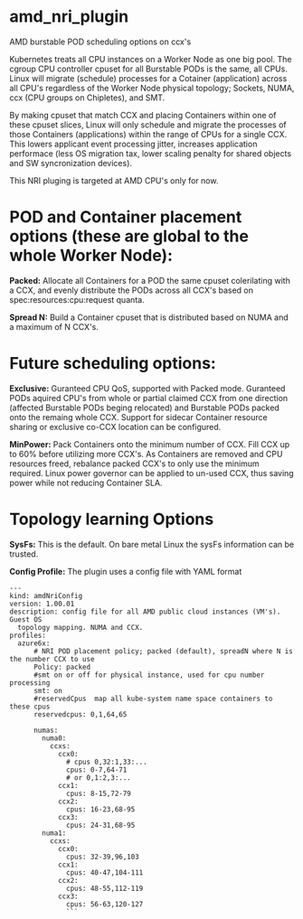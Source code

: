 # amd_nri_plugin
AMD burstable POD scheduling options on ccx's


Kubernetes treats all CPU instances on a Worker Node as one big pool. The cgroup CPU controller cpuset for all Burstable PODs is the same, all CPUs. Linux will migrate (schedule) processes for a Cotainer (application) across all CPU's regardless of the Worker Node physical topology; Sockets, NUMA, ccx (CPU groups on Chipletes), and SMT.

By making cpuset that match CCX and placing Containers within one of these cpuset slices, Linux will only schedule and migrate the processes of those Containers (applications) within the range of CPUs for a single CCX. This lowers applicant event processing jitter, increases application performace (less OS migration tax, lower scaling penalty for shared objects and SW syncronization devices). 

This NRI pluging is targeted at AMD CPU's only for now. 

# POD and Container placement options (these are global to the whole Worker Node):

**Packed:** Allocate all Containers for a POD the same cpuset colerilating with a CCX, and evenly distribute the PODs across all CCX's based on spec:resources:cpu:request quanta.

**Spread N:** Build a Container cpuset that is distributed based on NUMA and a maximum of N CCX's.


# Future scheduling options:

**Exclusive:** Guranteed CPU QoS, supported with Packed mode. Guranteed PODs aquired CPU's from whole or partial claimed CCX from one direction (affected Burstable PODs beging relocated) and Burstable PODs packed onto the remaing whole CCX. Support for sidecar Container resource sharing or exclusive co-CCX location can be configured.

**MinPower:** Pack Containers onto the minimum number of CCX. Fill CCX up to 60% before utilizing more CCX's. As Containers are removed and CPU resources freed, rebalance packed CCX's to only use the minimum required. Linux power governor can be applied to un-used CCX, thus saving power while not reducing Container SLA.

# Topology learning Options

**SysFs:** This is the default. On bare metal Linux the sysFs information can be trusted.

**Config Profile:** The plugin uses a config file with YAML format

```
---
kind: amdNriConfig
version: 1.00.01
description: config file for all AMD public cloud instances (VM's). Guest OS
  topology mapping. NUMA and CCX.
profiles:
  azure6x:
      # NRI POD placement policy; packed (default), spreadN where N is the number CCX to use 
      Policy: packed
      #smt on or off for physical instance, used for cpu number processing
      smt: on
      #reservedCpus  map all kube-system name space containers to these cpus
      reservedcpus: 0,1,64,65
         
      numas:
        numa0: 
          ccxs:
            ccx0:
              # cpus 0,32:1,33:...
              cpus: 0-7,64-71
              # or 0,1:2,3:...
            ccx1: 
              cpus: 8-15,72-79
            ccx2:
              cpus: 16-23,68-95
            ccx3:
              cpus: 24-31,68-95
        numa1:
          ccxs:
            ccx0:
              cpus: 32-39,96,103
            ccx1:
              cpus: 40-47,104-111
            ccx2:
              cpus: 48-55,112-119
            ccx3:
              cpus: 56-63,120-127
              ```